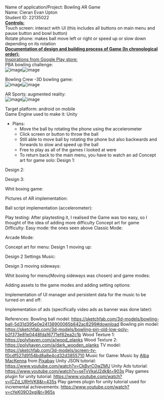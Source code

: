Name of application/Project: Bowling AR Game  
Name: Cieran Evan Upton  
Student ID: 22135022  
<ins> **Controls:**</ins>   
Touch screen: interact with UI (this includes all buttons on main menu and pause button and bowl button)  
Rotate phone: makes ball move left or right or speed up or slow down depending on its rotation   
<ins>**Documentation of design and building process of Game (In chronological order):**</ins>    
<ins>Inspirations from Google Play store:</ins>  
PBA bowling challenge:  
![image](https://github.com/user-attachments/assets/57fbf417-8427-4a2f-861c-6c33172c7674)![image](https://github.com/user-attachments/assets/45b5c792-d45c-45a0-98e8-291946c90348)  

Bowling Crew -3D bowling game:    
![image](https://github.com/user-attachments/assets/98b31a61-5bcc-4ec1-913d-01e631f7d713)![image](https://github.com/user-attachments/assets/fec6f313-bae0-4f7d-b5cf-6584d96db2c4)  

AR Sports: augmented reality:  
![image](https://github.com/user-attachments/assets/9ff729de-cb88-465f-b5b5-34e5c394380a)![image](https://github.com/user-attachments/assets/dbdc21f1-5bdc-4fc6-bf89-203eb4706597)   

Target platform: android on mobile   
Game Engine used to make it: Unity   
- Plans:
  - Move the ball by rotating the phone using the accelerometer
  - Click screen or button to throw the ball
  - Still able to move ball by rotating the phone but also backwards and forwards to slow and speed up the ball
  - Free to play as all of the games I looked at were
  - To return back to the main menu, you have to watch an ad
Concept art for game solo:
Design 1:
    
Design 2:
 
Design 3:
  
Whit boxing game:
  
  
  
Pictures of AR implementation:
   
  
  
  
Ball script implementation (accelerometer):
  
  
Play testing: After playtesting it, I realised the Game was too easy, so I thought of the idea of adding more difficulty 
Concept art for game Difficulty:
Easy mode: the ones seen above
Classic Mode:
  
Arcade Mode:
  
Concept art for menu:
Design 1 moving up:
  
Design 2 Settings Music:
  
Design 3 moving sideways:
  
Whit boxing for menu(Moving sideways was chosen) and game modes:
 
 
 
Adding assets to the game modes and adding setting options:
 
 
 
Implementation of UI manager and persistent data for the music to be turned on and off:
  
  
  
Implementation of ads (specifically video ads as banner was done later):
  
  
  
  
 
References:
Bowling ball model:
https://sketchfab.com/3d-models/bowling-ball-5d31d395e0e24138900065b642ac8299#download 
Bowling pin model:
https://sketchfab.com/3d-models/bowling-pin-old-low-poly-b2f373e81e0448fda16771ef62ea2c1b 
Wood Texture 1:
https://polyhaven.com/a/wood_planks 
Wood Texture 2:
https://polyhaven.com/a/dark_wooden_planks 
TV model:
https://sketchfab.com/3d-models/screen-tv-f0cdf527d9154bd8a8e4cd32d3855710 
Music for Game:
Music by <a href="https://pixabay.com/users/alba_mac-40740995/?utm_source=link-attribution&utm_medium=referral&utm_campaign=music&utm_content=176807">Alba MacKenna</a> from <a href="https://pixabay.com//?utm_source=link-attribution&utm_medium=referral&utm_campaign=music&utm_content=176807">Pixabay</a>
Unity JSON tutorial:
https://www.youtube.com/watch?v=CkBvrC0wZMU
Unity Ads tutorial:
https://www.youtube.com/watch?v=seTvVkaU2dk&t=903s 
Play games plugin for unity tutorial:
https://www.youtube.com/watch?v=lCZd_URHVK8&t=435s 
Play games plugin for unity tutorial used for incremental achievements:
https://www.youtube.com/watch?v=cYeK09O3xgI&t=965s 

